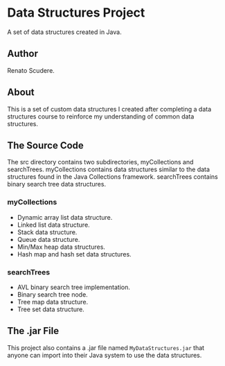 # Data Structures Project
A set of data structures created in Java.

## Author
Renato Scudere.

## About
This is a set of custom data structures I created after completing
a data structures course to reinforce my understanding of common
data structures.

## The Source Code
The src directory contains two subdirectories, myCollections and
searchTrees. myCollections contains data structures similar to the
data structures found in the Java Collections framework. searchTrees
contains binary search tree data structures.

### myCollections
- Dynamic array list data structure.
- Linked list data structure.
- Stack data structure.
- Queue data structure.
- Min/Max heap data structures.
- Hash map and hash set data structures.

### searchTrees
- AVL binary search tree implementation.
- Binary search tree node.
- Tree map data structure.
- Tree set data structure.

## The .jar File
This project also contains a .jar file named `MyDataStructures.jar` that anyone
can import into their Java system to use the data structures.
